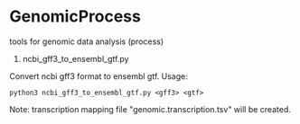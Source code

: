 # GenomicProcess
tools for genomic data analysis (process)

1. ncbi_gff3_to_ensembl_gtf.py

Convert ncbi gff3 format to ensembl gtf. Usage:

    python3 ncbi_gff3_to_ensembl_gtf.py <gff3> <gtf>

Note: transcription mapping file "genomic.transcription.tsv" will be created.
